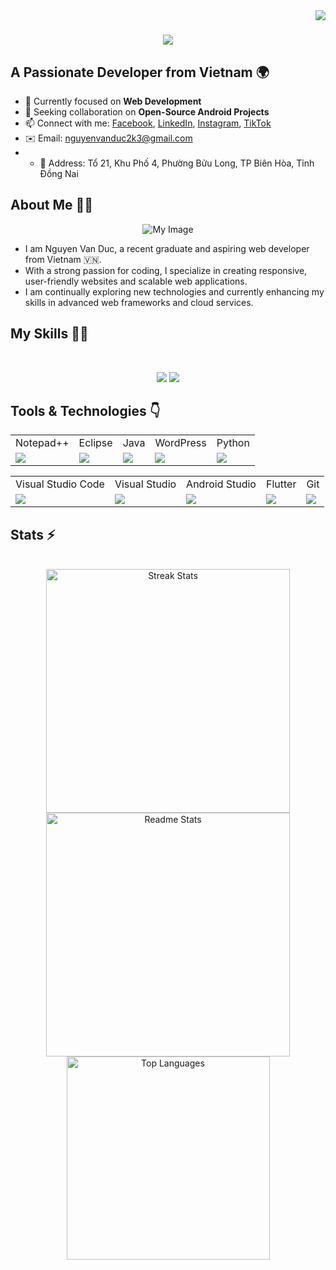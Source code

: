 <img align="right" src="https://visitor-badge.laobi.icu/badge?page_id=salesp07.salesp07" />

<h1 align="center">
    <img src="https://readme-typing-svg.herokuapp.com/?font=Righteous&size=35&center=true&vCenter=true&width=500&height=70&duration=4000&lines=Hello!+I'm+Nguyen+Van+Duc" />
</h1>

## A Passionate Developer from Vietnam 🌍

- 🔭 Currently focused on **Web Development**  
- 👯 Seeking collaboration on **Open-Source Android Projects**  
- 📫 Connect with me: [Facebook](https://facebook.com/duccguccii), [LinkedIn](https://linkedin.com/in/yourprofile), [Instagram](https://instagram.com/duccguccii), [TikTok](https://tiktok.com/@ducc20_07)  
- ✉️ Email: [nguyenvanduc2k3@gmail.com](mailto:nguyenvanduc2k3@gmail.com)
- - 📍 Address: Tổ 21, Khu Phố 4, Phường Bửu Long, TP Biên Hòa, Tỉnh Đồng Nai

## About Me 👨‍💻

<p align="center">
    <img src="https://imgur.com/g4mbBAb.gif" alt="My Image" />
</p>

- I am Nguyen Van Duc, a recent graduate and aspiring web developer from Vietnam 🇻🇳.
- With a strong passion for coding, I specialize in creating responsive, user-friendly websites and scalable web applications.
- I am continually exploring new technologies and currently enhancing my skills in advanced web frameworks and cloud services.


## My Skills 👨‍💻 

<p align="center">
    <br/>
    <div align="center">
        <img src="https://skillicons.dev/icons?i=react,bootstrap,mui,html,css,vscode,github,figma,tailwind,git,r" />
        <img src="https://skillicons.dev/icons?i=nodejs,python,javascript,typescript,express,firebase,mongodb,c,java,nextjs,mysql,flask" /><br>
    </div>
</p>

## Tools & Technologies 👇

<table align="center">
    <tr>
        <td>Notepad++</td>
        <td>Eclipse</td>
        <td>Java</td>
        <td>WordPress</td>
        <td>Python</td>
    </tr>
    <tr>
        <td><img src="https://img.shields.io/badge/Notepad++-90E59A?style=for-the-badge&logo=notepadplusplus&logoColor=black" /></td>
        <td><img src="https://img.shields.io/badge/Eclipse-2C2255?style=for-the-badge&logo=eclipse&logoColor=white" /></td>
        <td><img src="https://img.shields.io/badge/Java-ED8B00?style=for-the-badge&logo=java&logoColor=white" /></td>
        <td><img src="https://img.shields.io/badge/WordPress-21759B?style=for-the-badge&logo=wordpress&logoColor=white" /></td>
        <td><img src="https://img.shields.io/badge/Python-3776AB?style=for-the-badge&logo=python&logoColor=white" /></td>
    </tr>
</table>

<table align="center">
    <tr>
        <td>Visual Studio Code</td>
        <td>Visual Studio</td>
        <td>Android Studio</td>
        <td>Flutter</td>
        <td>Git</td>
    </tr>
    <tr>
        <td><img src="https://img.shields.io/badge/VS%20Code-007ACC?style=for-the-badge&logo=visual-studio-code&logoColor=white" /></td>
        <td><img src="https://img.shields.io/badge/Visual_Studio-5C2D91?style=for-the-badge&logo=visual-studio&logoColor=white" /></td>
        <td><img src="https://img.shields.io/badge/Android_Studio-3DDC84?style=for-the-badge&logo=android-studio&logoColor=white" /></td>
        <td><img src="https://img.shields.io/badge/Flutter-02569B?style=for-the-badge&logo=flutter&logoColor=white" /></td>
        <td><img src="https://img.shields.io/badge/Git-F05032?style=for-the-badge&logo=git&logoColor=white" /></td>
    </tr>
</table>

## Stats ⚡
<br>
<div align=center>
  <img width=390 src="https://github-readme-streak-stats-salesp07.vercel.app/?user=salesp07&count_private=true&theme=react&border_radius=10" alt="Streak Stats"/>
  <img width=390 src="https://github-readme-stats-salesp07.vercel.app/api?username=salesp07&count_private=true&show_icons=true&theme=react&rank_icon=github&border_radius=10" alt="Readme Stats" />
  <br/>
  <img width=325 align="center" src="https://github-readme-stats-salesp07.vercel.app/api/top-langs/?username=salesp07&hide=HTML&langs_count=8&layout=compact&theme=react&border_radius=10&size_weight=0.5&count_weight=0.5&exclude_repo=github-readme-stats" alt="Top Languages" />
</div>
